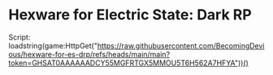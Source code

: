 # Hexware for Electric State: Dark RP

Script:
loadstring(game:HttpGet("https://raw.githubusercontent.com/BecomingDevious/hexware-for-es-drp/refs/heads/main/main?token=GHSAT0AAAAAADCY55MGFRTGX5MMOU5T6H562A7HFYA"))()
